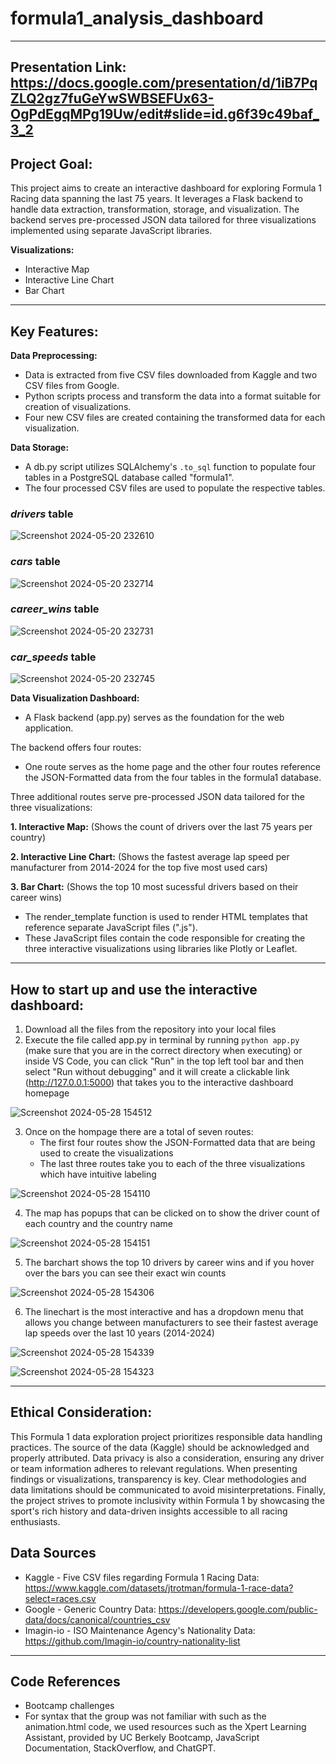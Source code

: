 # **formula1_analysis_dashboard** #
--------------

**Presentation Link:** 
https://docs.google.com/presentation/d/1iB7PqZLQ2gz7fuGeYwSWBSEFUx63-OgPdEgqMPg19Uw/edit#slide=id.g6f39c49baf_3_2
--------------

## **Project Goal:** ##
This project aims to create an interactive dashboard for exploring Formula 1 Racing data spanning the last 75 years. It leverages a Flask backend to handle data extraction, transformation, storage, and visualization. The backend serves pre-processed JSON data tailored for three visualizations implemented using separate JavaScript libraries.

**Visualizations:**
* Interactive Map
* Interactive Line Chart
* Bar Chart

---------------------------

## **Key Features:** ##
**Data Preprocessing:**
* Data is extracted from five CSV files downloaded from Kaggle and two CSV files from Google.
* Python scripts process and transform the data into a format suitable for creation of visualizations.
* Four new CSV files are created containing the transformed data for each visualization.
  
**Data Storage:**
* A db.py script utilizes SQLAlchemy's `.to_sql` function to populate four tables in a PostgreSQL database called "formula1".
* The four processed CSV files are used to populate the respective tables.

### *drivers* table ###

![Screenshot 2024-05-20 232610](https://github.com/nmrodio/formula1_analysis_dashboard/assets/157527614/5d5f6fb8-4223-43aa-8dd0-fe2b89ec826a)

### *cars* table ###

![Screenshot 2024-05-20 232714](https://github.com/nmrodio/formula1_analysis_dashboard/assets/157527614/b2e82eee-0263-4f7e-a2cb-296467998a22)

### *career_wins* table ###

![Screenshot 2024-05-20 232731](https://github.com/nmrodio/formula1_analysis_dashboard/assets/157527614/3c9de0c0-cd94-4602-a088-e8e3e69fb39c)

### *car_speeds* table ###

![Screenshot 2024-05-20 232745](https://github.com/nmrodio/formula1_analysis_dashboard/assets/157527614/01c8464c-0e2e-400a-a62e-28375ca0cd88)


**Data Visualization Dashboard:**
* A Flask backend (app.py) serves as the foundation for the web application.
  
The backend offers four routes:
* One route serves as the home page and the other four routes reference the JSON-Formatted data from the four tables in the formula1 database.
  
Three additional routes serve pre-processed JSON data tailored for the three visualizations:

**1. Interactive Map:** (Shows the count of drivers over the last 75 years per country)

**2. Interactive Line Chart:** (Shows the fastest average lap speed per manufacturer from 2014-2024 for the top five most used cars)

**3. Bar Chart:** (Shows the top 10 most sucessful drivers based on their career wins) 

* The render_template function is used to render HTML templates that reference separate JavaScript files (".js").
* These JavaScript files contain the code responsible for creating the three interactive visualizations using libraries like Plotly or Leaflet.

---------------------------

## **How to start up and use the interactive dashboard:** ##
1. Download all the files from the repository into your local files
2. Execute the file called app.py in terminal by running `python app.py` (make sure that you are in the correct directory when executing) or inside VS Code, you can click "Run" in the top left tool bar and then select "Run without debugging" and it will create a clickable link (http://127.0.0.1:5000) that takes you to the interactive dashboard homepage

![Screenshot 2024-05-28 154512](https://github.com/nmrodio/formula1_analysis_dashboard/assets/157527614/9546f12a-35f3-4521-a5b5-a52771cdd381)

3. Once on the hompage there are a total of seven routes:
   * The first four routes show the JSON-Formatted data that are being used to create the visualizations
   * The last three routes take you to each of the three visualizations which have intuitive labeling

![Screenshot 2024-05-28 154110](https://github.com/nmrodio/formula1_analysis_dashboard/assets/157527614/8c54fe08-4f28-4c4e-9fa4-b3a9e8c6792e)

4. The map has popups that can be clicked on to show the driver count of each country and the country name

![Screenshot 2024-05-28 154151](https://github.com/nmrodio/formula1_analysis_dashboard/assets/157527614/0a74b7b4-78b9-480f-abe8-a4b4b29d2488)

5. The barchart shows the top 10 drivers by career wins and if you hover over the bars you can see their exact win counts

![Screenshot 2024-05-28 154306](https://github.com/nmrodio/formula1_analysis_dashboard/assets/157527614/74320a0d-3b4f-413c-9aca-20ad65300468)

6. The linechart is the most interactive and has a dropdown menu that allows you change between manufacturers to see their fastest average lap speeds over the last 10 years (2014-2024)

![Screenshot 2024-05-28 154339](https://github.com/nmrodio/formula1_analysis_dashboard/assets/157527614/bcc58933-4a78-462e-95cc-713ce4ce4f73)

![Screenshot 2024-05-28 154323](https://github.com/nmrodio/formula1_analysis_dashboard/assets/157527614/f844bd17-63e5-425c-b4d8-9f026ad87baa)

---------------------------

## Ethical Consideration: ##
This Formula 1 data exploration project prioritizes responsible data handling practices. The source of the data (Kaggle) should be acknowledged and properly attributed. Data privacy is also a consideration, ensuring any driver or team information adheres to relevant regulations. When presenting findings or visualizations, transparency is key.  Clear methodologies and data limitations should be communicated to avoid misinterpretations. Finally, the project strives to promote inclusivity within Formula 1 by showcasing the sport's rich history and data-driven insights accessible to all racing enthusiasts.

## Data Sources ##
* Kaggle - Five CSV files regarding Formula 1 Racing Data: https://www.kaggle.com/datasets/jtrotman/formula-1-race-data?select=races.csv
* Google - Generic Country Data: https://developers.google.com/public-data/docs/canonical/countries_csv
* Imagin-io - ISO Maintenance Agency's Nationality Data: https://github.com/Imagin-io/country-nationality-list

---------------------------

## Code References ##
* Bootcamp challenges
* For syntax that the group was not familiar with such as the animation.html code, we used resources such as the Xpert Learning Assistant, provided by UC Berkely Bootcamp, JavaScript Documentation, StackOverflow, and ChatGPT.



   
